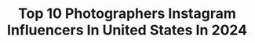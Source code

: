 ---
title: Top 10 Photographers Instagram Influencers In United States In 2024
description: >-
  Find top photographers Instagram influencers in United States in 2024. Most popular hashtags: #atx #ootdmen #reportagespotlight.
platform: Instagram
hits: 13316
text_top: Discover the most popular Instagram influencers on inBeat.
text_bottom: Our search engine has 13316 Instagram influencers like this in United States for you to pitch.
profiles:
  - username: "perolls"
    fullname: >-
      james perolls
    bio: >-
      photographer
    location: "United States"
    followers: 59622
    engagement: 424
    commentsToLikes: 0.006133
    id: ck55o9ps37x9w0i11n7ed683q
    verified: true
    hashtags: ""
  - username: "cliffwatts"
    fullname: >-
      Cliff Watts
    bio: >-
      Photographer
    location: "United States"
    followers: 26309
    engagement: 138
    commentsToLikes: 0.040984
    id: ck134jczqwppx0i19xhm4aens
    verified: false
    hashtags: "#fashion, #artwork, #emirates, #spiderman"
  - username: "shadedeggesphotography"
    fullname: >-
      Shade Degges Photography
    bio: >-
      Photographer.
    location: "United States"
    followers: 69458
    engagement: 122
    commentsToLikes: 0.007589
    id: ck0u0j0uftwny0i19w30csob2
    verified: false
    hashtags: "#lautner"
  - username: "jannisbrandt"
    fullname: >-
      Jannis Brandt
    bio: >-
      Photographer
    location: "United States"
    followers: 31588
    engagement: 1793
    commentsToLikes: 0.009739
    id: ck5hcuu38k30f0i11jflhvyzc
    verified: false
    hashtags: "#bball, #adidas, #fcbayern, #gameon"
  - username: "teejayhughes"
    fullname: >-
      𝙏𝙚𝙚𝙟𝙖𝙮 𝙃𝙪𝙜𝙝𝙚𝙨 | Photographer
    bio: >-
      📸 Photographer Big Brother on TikTok 🤪 Positivity ✈️ Travel 🧥 Fashion 📍 ATX | 35 Countries 🌍 💻 Blog: @wetraveltoomuch ⠀ 📧 Contact@creatormedialab.com
    location: "United States"
    followers: 160341
    engagement: 180
    commentsToLikes: 0.016974
    id: ck5q90ttm8uk30i114b9fqwdi
    verified: false
    hashtags: "#blackrockcity, #photography, #menstyle, #filipino"
  - username: "arorygardiner"
    fullname: >-
      rory gardiner
    bio: >-
      photographer
    location: "United States"
    followers: 78420
    engagement: 123
    commentsToLikes: 0.003140
    id: ck13596ex0bsa0i19iag24hpc
    verified: false
    hashtags: ""
  - username: "evan.murphy"
    fullname: >-
      evan 🚀
    bio: >-
      photographer
    location: "United States"
    followers: 9532
    engagement: 1062
    commentsToLikes: 0.071622
    id: ck0ttv8us4gkm0i19u437nqhw
    verified: false
    hashtags: ""
  - username: "elhenney"
    fullname: >-
      Elizabeth Henney
    bio: >-
      ▲ Photographer/Videographer @chenneyphoto ▼ Based in LA 📍
    location: "United States"
    followers: 21218
    engagement: 441
    commentsToLikes: 0.098754
    id: ck13747gk9oyb0i19ba3almtm
    verified: false
    hashtags: "#photographer"
  - username: "luigicreese"
    fullname: >-
      Luigi Creese
    bio: >-
      Photographer
    location: "United States"
    followers: 8867
    engagement: 1609
    commentsToLikes: 0.038839
    id: ck5cg0kuknxuy0i115tq36hy9
    verified: false
    hashtags: ""
  - username: "suzanne_stein"
    fullname: >-
      Suzanne Stein
    bio: >-
      Photographer
    location: "United States"
    followers: 54073
    engagement: 532
    commentsToLikes: 0.044277
    id: ck5zrre2kx4dp0i14vmfrdx1y
    verified: false
    hashtags: "#hikaricreative, #magnumphotos, #sony135mmf18, #sony90mmmacro"
---